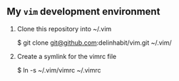 ## My ``vim`` development environment

1. Clone this repository into ~/.vim

    $ git clone git@github.com:delinhabit/vim.git ~/.vim/

2. Create a symlink for the vimrc file

    $ ln -s ~/.vim/vimrc ~/.vimrc

